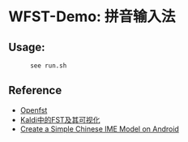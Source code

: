 # WFST-Demo: 拼音输入法

## Usage: 
          see run.sh

## Reference
- [Openfst](http://www.openfst.org/twiki/bin/view/FST/WebHome)
- [Kaldi中的FST及其可视化](https://wangkaisine.github.io/2019/06/25/fst-in-kaldi-and-its-visual/)
- [Create a Simple Chinese IME Model on Android](https://medium.com/@yangcar/create-a-simple-chinese-ime-model-on-android-f9b3d82f39e3)